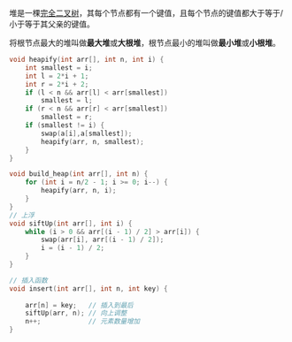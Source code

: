 堆是一棵[完全二叉树](https://zh.wikipedia.org/wiki/%E5%AE%8C%E5%85%A8%E4%BA%8C%E5%8F%89%E6%A0%91 "完全二叉树")，其每个节点都有一个键值，且每个节点的键值都大于等于/小于等于其父亲的键值。

将根节点最大的堆叫做**最大堆**或**大根堆**，根节点最小的堆叫做**最小堆**或**小根堆**。

```c  
void heapify(int arr[], int n, int i) {  
	int smallest = i;  
	int l = 2*i + 1;  
	int r = 2*i + 2;  
	if (l < n && arr[l] < arr[smallest])  
		smallest = l;  
	if (r < n && arr[r] < arr[smallest])  
		smallest = r;  
	if (smallest != i) {  
		swap(a[i],a[smallest]); 
		heapify(arr, n, smallest);  
	}  
}

void build_heap(int arr[], int n) {  
	for (int i = n/2 - 1; i >= 0; i--) {  
		heapify(arr, n, i);  
	}  
}  
// 上浮
void siftUp(int arr[], int i) {
    while (i > 0 && arr[(i - 1) / 2] > arr[i]) {
        swap(arr[i], arr[(i - 1) / 2]);
        i = (i - 1) / 2;
    }
}

// 插入函数
void insert(int arr[], int n, int key) {
	
    arr[n] = key;   // 插入到最后
    siftUp(arr, n); // 向上调整
    n++;            // 元素数量增加
}
```
